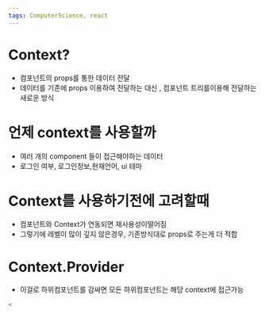 ```yaml
---
tags: ComputerScience, react
---
```

# Context?

- 컴포넌트의 props를 통한 데이터 전달
- 데이터를 기존에 props 이용하여 전달하는 대신 , 컴포넌트 트리를이용해 전달하는 새로운 방식

# 언제 context를 사용할까
- 여러 개의 component 들이 접근해야하는 데이터
- 로그인 여부, 로그인정보,현재언어, ui 테마

# Context를 사용하기전에 고려할때

- 컴포넌트와 Context가 연동되면 재사용성이떨어짐
- 그렇기에 레벨이 많이 깊지 않은경우, 기존방식대로 props로 주는게 더 적합

# Context.Provider
- 이걸로 하위컴포넌트를 감싸면 모든 하위컴포넌트는 해당 context에 접근가능

``` jsx
<
```
